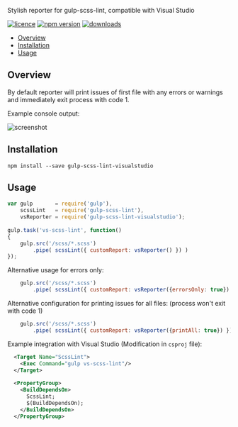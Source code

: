 Stylish reporter for gulp-scss-lint, compatible with Visual Studio

[![licence](https://img.shields.io/npm/l/gulp-scss-lint-visualstudio.svg)](https://github.com/jsek/gulp-scss-lint-visualstudio/blob/master/LICENSE)
[![npm version](http://img.shields.io/npm/v/gulp-scss-lint-visualstudio.svg)](https://npmjs.org/package/gulp-scss-lint-visualstudio) 
[![downloads](https://img.shields.io/npm/dm/gulp-scss-lint-visualstudio.svg)](https://npmjs.org/package/gulp-scss-lint-visualstudio) 

* [Overview](#overview)
* [Installation](#installation)
* [Usage](#usage)

## Overview

By default reporter will print issues of first file with any errors or warnings and immediately exit process with code 1.

Example console output:

![screenshot](images/screenshot_1.0.0.png)

## Installation

```
npm install --save gulp-scss-lint-visualstudio
```

## Usage

``` javascript
var gulp       = require('gulp'),
    scssLint   = require('gulp-scss-lint'),
    vsReporter = require('gulp-scss-lint-visualstudio');
 
gulp.task('vs-scss-lint', function()
{
    gulp.src('/scss/*.scss')
        .pipe( scssLint({ customReport: vsReporter() }) )
});
```

Alternative usage for errors only:

``` javascript
    gulp.src('/scss/*.scss')
        .pipe( scssLint({ customReport: vsReporter({errorsOnly: true}) }) )
```

Alternative configuration for printing issues for all files: (process won't exit with code 1)

``` javascript
    gulp.src('/scss/*.scss')
        .pipe( scssLint({ customReport: vsReporter({printAll: true}) }) )
```

Example integration with Visual Studio (Modification in `csproj` file):

```xml
  <Target Name="ScssLint">
    <Exec Command="gulp vs-scss-lint"/>
  </Target>
  
  <PropertyGroup>
    <BuildDependsOn>
      ScssLint;
      $(BuildDependsOn);
    </BuildDependsOn>
  </PropertyGroup>
```